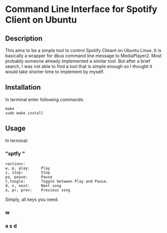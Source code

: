 # Command Line Interface for Spotify Client on Ubuntu

## Description
This aims to be a simple tool to control Spotify Clieant on Ubuntu Linux. It is basically a wrapper for dbus command line message to MediaPlayer2.
Most probably someone already implemented a similar tool. But after a brief search, I was not able to find a tool that is simple enough so I thought it would take shorter time to implement by myself.

## Installation
In terminal enter following commands:

	make
	sudo make install

## Usage
In terminal: 

### "sptfy <action>"

	<action>:	
	w, p, play:		Play
	s, stop:		Stop
	pa, pause:		Pause
	t,toogle:		Toggle between Play and Pause.
	d, n, next:		Next song
	a, pr, prev:	Previous song

Simply, all keys you need:		
### 	  w
###		a s d 